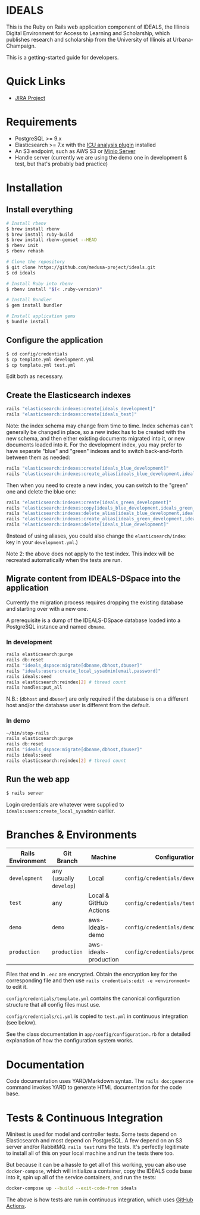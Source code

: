 # IDEALS

This is the Ruby on Rails web application component of IDEALS, the Illinois
Digital Environment for Access to Learning and Scholarship, which publishes
research and scholarship from the University of Illinois at Urbana-Champaign.

This is a getting-started guide for developers.

# Quick Links

* [JIRA Project](https://bugs.library.illinois.edu/projects/IR)

# Requirements

* PostgreSQL >= 9.x
* Elasticsearch >= 7.x with the
  [ICU analysis plugin](https://www.elastic.co/guide/en/elasticsearch/plugins/current/analysis-icu.html)
  installed
* An S3 endpoint, such as AWS S3 or [Minio Server](https://min.io)
* Handle server (currently we are using the demo one in development & test, but
  that's probably bad practice)

# Installation

## Install everything

```sh
# Install rbenv
$ brew install rbenv
$ brew install ruby-build
$ brew install rbenv-gemset --HEAD
$ rbenv init
$ rbenv rehash

# Clone the repository
$ git clone https://github.com/medusa-project/ideals.git
$ cd ideals

# Install Ruby into rbenv
$ rbenv install "$(< .ruby-version)"

# Install Bundler
$ gem install bundler

# Install application gems
$ bundle install
```

## Configure the application

```sh
$ cd config/credentials
$ cp template.yml development.yml
$ cp template.yml test.yml
```
Edit both as necessary.

## Create the Elasticsearch indexes

```sh
rails "elasticsearch:indexes:create[ideals_development]"
rails "elasticsearch:indexes:create[ideals_test]"
```
Note: the index schema may change from time to time. Index schemas can't
generally be changed in place, so a new index has to be created with the new
schema, and then either existing documents migrated into it, or new documents
loaded into it. For the development index, you may prefer to have separate
"blue" and "green" indexes and to switch back-and-forth between them as needed:

```sh
rails "elasticsearch:indexes:create[ideals_blue_development]"
rails "elasticsearch:indexes:create_alias[ideals_blue_development,ideals_development]"
```
Then when you need to create a new index, you can switch to the "green" one and
delete the blue one:

```sh
rails "elasticsearch:indexes:create[ideals_green_development]"
rails "elasticsearch:indexes:copy[ideals_blue_development,ideals_green_development]"
rails "elasticsearch:indexes:delete_alias[ideals_blue_development,ideals_development]"
rails "elasticsearch:indexes:create_alias[ideals_green_development,ideals_development]"
rails "elasticsearch:indexes:delete[ideals_blue_development]"
```
(Instead of using aliases, you could also change the `elasticsearch/index` key
in your `development.yml`.)

Note 2: the above does not apply to the test index. This index will be
recreated automatically when the tests are run.

## Migrate content from IDEALS-DSpace into the application

Currently the migration process requires dropping the existing database and
starting over with a new one.

A prerequisite is a dump of the IDEALS-DSpace database loaded into a PostgreSQL
instance and named `dbname`.

### In development

```sh
rails elasticsearch:purge
rails db:reset
rails "ideals_dspace:migrate[dbname,dbhost,dbuser]"
rails "ideals:users:create_local_sysadmin[email,password]"
rails ideals:seed
rails elasticsearch:reindex[2] # thread count
rails handles:put_all
```
N.B.: (`dbhost` and `dbuser`) are only required if the database is on a
different host and/or the database user is different from the default.

### In demo

```sh
~/bin/stop-rails
rails elasticsearch:purge
rails db:reset
rails "ideals_dspace:migrate[dbname,dbhost,dbuser]"
rails ideals:seed
rails elasticsearch:reindex[2] # thread count
```

## Run the web app

```sh
$ rails server
```

Login credentials are whatever were supplied to
`ideals:users:create_local_sysadmin` earlier.

# Branches & Environments

| Rails Environment | Git Branch                 | Machine                | Configuration File                       |
|-------------------|----------------------------|------------------------|------------------------------------------|
| `development`     | any (usually `develop`)    | Local                  | `config/credentials/development.yml`     |
| `test`            | any                        | Local & GitHub Actions | `config/credentials/test.yml` & `ci.yml` |
| `demo`            | `demo`                     | aws-ideals-demo        | `config/credentials/demo.yml.enc`        |
| `production`      | `production`               | aws-ideals-production  | `config/credentials/production.yml.enc`  |

Files that end in `.enc` are encrypted. Obtain the encryption key for the
corresponding file and then use `rails credentials:edit -e <environment>` to
edit it.

`config/credentials/template.yml` contains the canonical configuration
structure that all config files must use.

`config/credentials/ci.yml` is copied to `test.yml` in continuous integration
(see below).

See the class documentation in `app/config/configuration.rb` for a detailed
explanation of how the configuration system works.

# Documentation

Code documentation uses YARD/Markdown syntax. The `rails doc:generate` command
invokes YARD to generate HTML documentation for the code base.

# Tests & Continuous Integration

Minitest is used for model and controller tests. Some tests depend on
Elasticsearch and most depend on PostgreSQL. A few depend on an S3 server
and/or RabbitMQ. `rails test` runs the tests. It's perfectly legitimate to
install all of this on your local machine and run the tests there too.

But because it can be a hassle to get all of this working, you can also
use `docker-compose`, which will initialize a container, copy the IDEALS code
base into it, spin up all of the service containers, and run the tests:

```sh
docker-compose up --build --exit-code-from ideals
```

The above is how tests are run in continuous integration, which uses
[GitHub Actions](https://github.com/features/actions).
